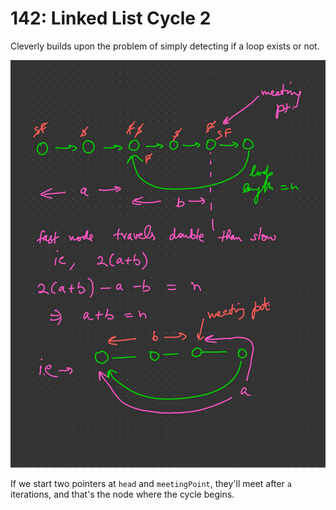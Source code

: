 # 142: Linked List Cycle 2

Cleverly builds upon the problem of simply detecting if a loop exists or not.

![](assets/142-linked-list-cycle-2.jpg)

If we start two pointers at `head` and `meetingPoint`, they'll meet after `a`
iterations, and that's the node where the cycle begins.
